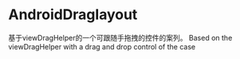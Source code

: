 # AndroidDraglayout
基于viewDragHelper的一个可跟随手拖拽的控件的案列。
Based on the viewDragHelper with a drag and drop control of the case
